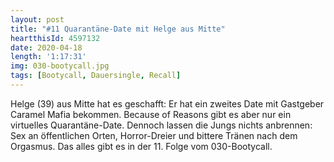 ```yaml
---
layout: post
title: "#11 Quarantäne-Date mit Helge aus Mitte"
heartthisId: 4597132
date: 2020-04-18
length: '1:17:31'
img: 030-bootycall.jpg
tags: [Bootycall, Dauersingle, Recall]
---
```

Helge (39) aus Mitte hat es geschafft: Er hat ein zweites Date mit Gastgeber Caramel Mafia bekommen. Because of Reasons gibt es aber nur ein virtuelles Quarantäne-Date. Dennoch lassen die Jungs nichts anbrennen: Sex an öffentlichen Orten, Horror-Dreier und bittere Tränen nach dem Orgasmus. Das alles gibt es in der 11. Folge vom 030-Bootycall.
